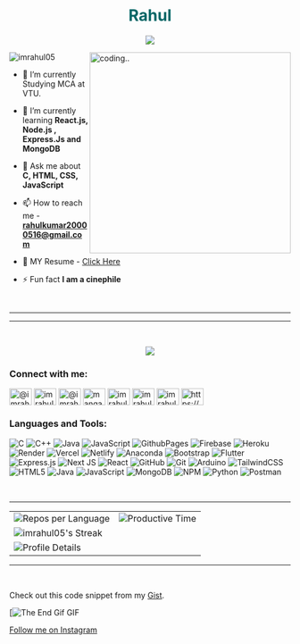 <h1 align="center" style="color:#006666;">Rahul</h1>


<p align="center">
  <!-- Typing SVG by DenverCoder1 - https://github.com/DenverCoder1/readme-typing-svg -->
    <img src="https://readme-typing-svg.demolab.com/?lines=Frontend%20web%20and%20app%20developer;Student;Smart%20India%20Hackathon%202023%20Winner;Always%20learning%20new%20things&font=Fira%20Code&center=true&width=440&height=45&color=00b8e6&vCenter=true&pause=1000&size=22" /></a>
</p>


<img align="right" alt="coding.."  width="360"  src="https://media1.giphy.com/media/v1.Y2lkPTc5MGI3NjExd2NjeWVzOXIwd2I2N3ZuN2kwd3AxZXU4eDNydTNtbWoyaDJieHFjaSZlcD12MV9pbnRlcm5hbF9naWZfYnlfaWQmY3Q9Zw/qgQUggAC3Pfv687qPC/giphy.gif">


<p align="left"> <img src="https://komarev.com/ghpvc/?username=imrahul05&label=Profile%20views&color=0e75b6&style=flat" alt="imrahul05" /> </p>


- 🔭 I’m currently Studying MCA at VTU.

- 🌱 I’m currently learning **React.js, Node.js , Express.Js and MongoDB**

- 💬 Ask me about **C, HTML, CSS, JavaScript**

- 📫 How to reach me - **rahulkumar20000516@gmail.com**

- 📄 MY Resume - [Click Here](https://imrahul05.vercel.app/resume)

- ⚡ Fun fact **I am a cinephile**

<br> 
<hr>
<div align="center">


  <div id="spotify" style="display:none;">
    <a href="https://spotify-github-profile.kittinanx.com/api/view?uid=31boxxh5vf6xukmykb56zdes6utm&redirect=true">
      <img src="https://spotify-github-profile.kittinanx.com/api/view?uid=31boxxh5vf6xukmykb56zdes6utm&cover_image=false&theme=default&show_offline=false&background_color=121212&interchange=false&bar_color=166a2f&bar_color_cover=true" width="350">
    </a>
  </div>

  <div id="devcard" style="display:none;">
    <img src="https://api.daily.dev/devcards/v2/fTT8B7AGEhSjeRNLKq65N.png?type=default&r=8hs" width="350">
  </div>
</div>


<hr>

&nbsp;<div align="center">
 ![](https://github-profile-trophy.vercel.app/?username=imrahul05&theme=tokyonight&no-frame=true&no-bg=false&margin-w=4)
</div>



<h3 align="left">Connect with me:</h3>
<p align="left">
<a href="https://twitter.com/@imrahul__05" target="blank"><img align="center" src="https://raw.githubusercontent.com/rahuldkjain/github-profile-readme-generator/master/src/images/icons/Social/twitter.svg" alt="@imrahul__05" height="30" width="40" /></a>
<a href="https://linkedin.com/in/imrahul05" target="blank"><img align="center" src="https://raw.githubusercontent.com/rahuldkjain/github-profile-readme-generator/master/src/images/icons/Social/linked-in-alt.svg" alt="imrahul05" height="30" width="40" /></a>
<a href="https://instagram.com/@imrahul2516" target="blank"><img align="center" src="https://raw.githubusercontent.com/rahuldkjain/github-profile-readme-generator/master/src/images/icons/Social/instagram.svg" alt="@imrahul2516" height="30" width="40" /></a>
<a href="https://www.youtube.com/c/mangaamaze - joyboy" target="blank"><img align="center" src="https://raw.githubusercontent.com/rahuldkjain/github-profile-readme-generator/master/src/images/icons/Social/youtube.svg" alt="mangaamaze - joyboy" height="30" width="40" /></a>
<a href="https://www.hackerrank.com/imrahul05" target="blank"><img align="center" src="https://raw.githubusercontent.com/rahuldkjain/github-profile-readme-generator/master/src/images/icons/Social/hackerrank.svg" alt="imrahul05" height="30" width="40" /></a>
<a href="https://www.leetcode.com/imrahul05" target="blank"><img align="center" src="https://raw.githubusercontent.com/rahuldkjain/github-profile-readme-generator/master/src/images/icons/Social/leet-code.svg" alt="imrahul05" height="30" width="40" /></a>
<a href="https://www.hackerearth.com/imrahul05" target="blank"><img align="center" src="https://raw.githubusercontent.com/rahuldkjain/github-profile-readme-generator/master/src/images/icons/Social/hackerearth.svg" alt="imrahul05" height="30" width="40" /></a>
<a href="https://discord.gg/https://discord.com/invite/redhaired4387" target="blank"><img align="center" src="https://raw.githubusercontent.com/rahuldkjain/github-profile-readme-generator/master/src/images/icons/Social/discord.svg" alt="https://discord.com/invite/redhaired4387" height="30" width="40" /></a>
</p>

<h3 align="left">Languages and Tools:</h3>

![C](https://img.shields.io/badge/c-%2300599C.svg?style=for-the-badge&logo=c&logoColor=white) ![C++](https://img.shields.io/badge/c++-%2300599C.svg?style=for-the-badge&logo=c%2B%2B&logoColor=white) ![Java](https://img.shields.io/badge/java-%23ED8B00.svg?style=for-the-badge&logo=openjdk&logoColor=white) ![JavaScript](https://img.shields.io/badge/javascript-%23323330.svg?style=for-the-badge&logo=javascript&logoColor=%23F7DF1E) ![GithubPages](https://img.shields.io/badge/github%20pages-121013?style=for-the-badge&logo=github&logoColor=white) ![Firebase](https://img.shields.io/badge/firebase-%23039BE5.svg?style=for-the-badge&logo=firebase) ![Heroku](https://img.shields.io/badge/heroku-%23430098.svg?style=for-the-badge&logo=heroku&logoColor=white) ![Render](https://img.shields.io/badge/Render-%46E3B7.svg?style=for-the-badge&logo=render&logoColor=white) ![Vercel](https://img.shields.io/badge/vercel-%23000000.svg?style=for-the-badge&logo=vercel&logoColor=white) ![Netlify](https://img.shields.io/badge/netlify-%23000000.svg?style=for-the-badge&logo=netlify&logoColor=#00C7B7) ![Anaconda](https://img.shields.io/badge/Anaconda-%2344A833.svg?style=for-the-badge&logo=anaconda&logoColor=white) ![Bootstrap](https://img.shields.io/badge/bootstrap-%238511FA.svg?style=for-the-badge&logo=bootstrap&logoColor=white) ![Flutter](https://img.shields.io/badge/Flutter-%2302569B.svg?style=for-the-badge&logo=Flutter&logoColor=white) ![Express.js](https://img.shields.io/badge/express.js-%23404d59.svg?style=for-the-badge&logo=express&logoColor=%2361DAFB) ![Next JS](https://img.shields.io/badge/Next-black?style=for-the-badge&logo=next.js&logoColor=white) ![React](https://img.shields.io/badge/react-%2320232a.svg?style=for-the-badge&logo=react&logoColor=%2361DAFB) ![GitHub](https://img.shields.io/badge/github-%23121011.svg?style=for-the-badge&logo=github&logoColor=white) ![Git](https://img.shields.io/badge/git-%23F05033.svg?style=for-the-badge&logo=git&logoColor=white) ![Arduino](https://img.shields.io/badge/-Arduino-00979D?style=for-the-badge&logo=Arduino&logoColor=white) ![TailwindCSS](https://img.shields.io/badge/tailwindcss-%2338B2AC.svg?style=for-the-badge&logo=tailwind-css&logoColor=white) ![HTML5](https://img.shields.io/badge/html5-%23E34F26.svg?style=for-the-badge&logo=html5&logoColor=white) ![Java](https://img.shields.io/badge/java-%23ED8B00.svg?style=for-the-badge&logo=openjdk&logoColor=white) ![JavaScript](https://img.shields.io/badge/javascript-%23323330.svg?style=for-the-badge&logo=javascript&logoColor=%23F7DF1E) ![MongoDB](https://img.shields.io/badge/MongoDB-%234ea94b.svg?style=for-the-badge&logo=mongodb&logoColor=white) ![NPM](https://img.shields.io/badge/NPM-%23CB3837.svg?style=for-the-badge&logo=npm&logoColor=white) ![Python](https://img.shields.io/badge/python-3670A0?style=for-the-badge&logo=python&logoColor=ffdd54)
![Postman](https://img.shields.io/badge/Postman-FF6C37?style=for-the-badge&logo=postman&logoColor=white)



<br><hr>
<table>
  <tr>
    <!-- Repositories per Language -->
    <td>
      <img src="http://github-profile-summary-cards.vercel.app/api/cards/repos-per-language?username=imrahul05&theme=github_dark" alt="Repos per Language">
    </td>
    <!-- Productive Time -->
    <td>
      <img src="http://github-profile-summary-cards.vercel.app/api/cards/productive-time?username=imrahul05&theme=github_dark&utcOffset=8" alt="Productive Time">
    </td>
  </tr>
  <tr>
    <!-- Streak Stats -->
    <td colspan="2">
      <img src="https://github-readme-streak-stats.herokuapp.com/?user=imrahul05&theme=tokyonight&hide_border=true" alt="imrahul05's Streak">
    </td>
  </tr>
  <tr>
    <!-- Profile Details -->
    <td colspan="2">
      <img src="http://github-profile-summary-cards.vercel.app/api/cards/profile-details?username=imrahul05&theme=github_dark" alt="Profile Details">
    </td>
  </tr>


  
</table>


<hr>
<br>


Check out this code snippet from my [Gist](https://gist.github.com/imRahul05/508417aff9ad76f4ae969255fa143c52).

[![The End Gif GIF](https://media1.tenor.com/m/MBDLgfSd_UgAAAAC/the-end-gif.gif)

[Follow me on Instagram](https://www.instagram.com/imrahul512/profilecard/?igsh=Z284a2twcGd0dHU4)



